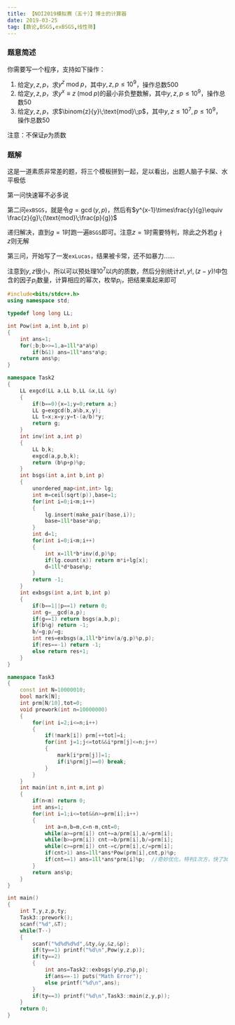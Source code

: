 ```yaml
---
title: 【NOI2019模拟赛（五十）】博士的计算器
date: 2019-03-25
tag: [数论,BSGS,exBSGS,线性筛]
---
```


### 题意简述

你需要写一个程序，支持如下操作：

<!--more-->

1. 给定$y,z,p$，求$y^z\;\text{mod}\;p$，其中$y,z,p\leq 10^9$，操作总数$500$
2. 给定$y,z,p$，求$y^x\equiv z\;(\text{mod}\;p)$的最小非负整数解，其中$y,z,p\leq 10^9$，操作总数$50$
3. 给定$y,z,p$，求$\binom{z}{y}\;\text{mod}\;p$，其中$y,z\leq 10^7,p\leq 10^9$，操作总数$50$

注意：不保证$p$为质数

### 题解

这是一道素质非常差的题，将三个模板拼到一起，足以看出，出题人脑子卡屎、水平极低

第一问快速幂不必多说

第二问`exBSGS`，就是令$g=\gcd(y,p)$，然后有$y^{x-1}\times\frac{y}{g}\equiv \frac{z}{g}\;(\text{mod}\;\frac{p}{g})$

递归解决，直到$g=1$时跑一遍`BSGS`即可。注意$z=1$时需要特判，除此之外若$g\nmid z$则无解

第三问，开始写了一发`exLucas`，结果被卡常，还不如暴力……

注意到$y,z$很小，所以可以预处理$10^7$以内的质数，然后分别统计$z!,y!,(z-y)!$中包含的因子$p_i$数量，计算相应的幂次，枚举$p_i$，把结果乘起来即可

```cpp
#include<bits/stdc++.h>
using namespace std;

typedef long long LL;

int Pow(int a,int b,int p)
{
    int ans=1;
    for(;b;b>>=1,a=1ll*a*a%p)
        if(b&1) ans=1ll*ans*a%p;
    return ans%p;
}

namespace Task2
{
    LL exgcd(LL a,LL b,LL &x,LL &y)
    {
        if(b==0){x=1;y=0;return a;}
        LL g=exgcd(b,a%b,x,y);
        LL t=x;x=y;y=t-(a/b)*y;
        return g;
    }
    int inv(int a,int p)
    {
        LL b,k;
        exgcd(a,p,b,k);
        return (b%p+p)%p;
    }
    int bsgs(int a,int b,int p)
    {
        unordered_map<int,int> lg;
        int m=ceil(sqrt(p)),base=1;
        for(int i=0;i<m;i++)
        {
            lg.insert(make_pair(base,i));
            base=1ll*base*a%p;
        }
        int d=1;
        for(int i=0;i<m;i++)
        {
            int x=1ll*b*inv(d,p)%p;
            if(lg.count(x)) return m*i+lg[x];
            d=1ll*d*base%p;
        }
        return -1;
    }
    int exbsgs(int a,int b,int p)
    {
        if(b==1||p==1) return 0;
        int g=__gcd(a,p);
        if(g==1) return bsgs(a,b,p);
        if(b%g) return -1;
        b/=g;p/=g;
        int res=exbsgs(a,1ll*b*inv(a/g,p)%p,p);
        if(res==-1) return -1;
        else return res+1;
    }
}

namespace Task3
{
    const int N=10000010;
    bool mark[N];
    int prm[N/10],tot=0;
    void prework(int n=10000000)
    {
        for(int i=2;i<=n;i++)
        {
            if(!mark[i]) prm[++tot]=i;
            for(int j=1;j<=tot&&i*prm[j]<=n;j++)
            {
                mark[i*prm[j]]=1;
                if(i%prm[j]==0) break;
            }
        }
    }
    int main(int n,int m,int p)
    {
        if(n<m) return 0;
        int ans=1;
        for(int i=1;i<=tot&&n>=prm[i];i++)
        {
            int a=n,b=m,c=n-m,cnt=0;
            while(a>=prm[i]) cnt+=a/prm[i],a/=prm[i];
            while(b>=prm[i]) cnt-=b/prm[i],b/=prm[i];
            while(c>=prm[i]) cnt-=c/prm[i],c/=prm[i];
            if(cnt>1) ans=1ll*ans*Pow(prm[i],cnt,p)%p;
            if(cnt==1) ans=1ll*ans*prm[i]%p;  //奇妙优化，特判1次方，快了300ms
        }
        return ans%p;
    }
}

int main()
{
    int T,y,z,p,ty;
    Task3::prework();
    scanf("%d",&T);
    while(T--)
    {
        scanf("%d%d%d%d",&ty,&y,&z,&p);
        if(ty==1) printf("%d\n",Pow(y,z,p));
        if(ty==2)
        {
            int ans=Task2::exbsgs(y%p,z%p,p);
            if(ans==-1) puts("Math Error");
            else printf("%d\n",ans);
        }
        if(ty==3) printf("%d\n",Task3::main(z,y,p));
    }
    return 0;
}
```
